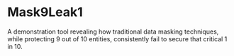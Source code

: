 # Mask9Leak1
A demonstration tool revealing how traditional data masking techniques, while protecting 9 out of 10 entities, consistently fail to secure that critical 1 in 10. 
